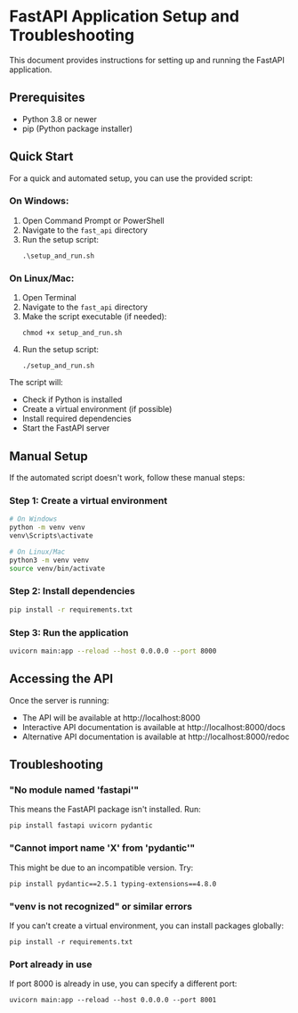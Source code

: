 # FastAPI Application Setup and Troubleshooting

This document provides instructions for setting up and running the FastAPI application.

## Prerequisites

- Python 3.8 or newer
- pip (Python package installer)

## Quick Start

For a quick and automated setup, you can use the provided script:

### On Windows:

1. Open Command Prompt or PowerShell
2. Navigate to the `fast_api` directory
3. Run the setup script:
   ```
   .\setup_and_run.sh
   ```
   
### On Linux/Mac:

1. Open Terminal
2. Navigate to the `fast_api` directory
3. Make the script executable (if needed):
   ```
   chmod +x setup_and_run.sh
   ```
4. Run the setup script:
   ```
   ./setup_and_run.sh
   ```

The script will:
- Check if Python is installed
- Create a virtual environment (if possible)
- Install required dependencies
- Start the FastAPI server

## Manual Setup

If the automated script doesn't work, follow these manual steps:

### Step 1: Create a virtual environment

```bash
# On Windows
python -m venv venv
venv\Scripts\activate

# On Linux/Mac
python3 -m venv venv
source venv/bin/activate
```

### Step 2: Install dependencies

```bash
pip install -r requirements.txt
```

### Step 3: Run the application

```bash
uvicorn main:app --reload --host 0.0.0.0 --port 8000
```

## Accessing the API

Once the server is running:
- The API will be available at http://localhost:8000
- Interactive API documentation is available at http://localhost:8000/docs
- Alternative API documentation is available at http://localhost:8000/redoc

## Troubleshooting

### "No module named 'fastapi'"
This means the FastAPI package isn't installed. Run:
```
pip install fastapi uvicorn pydantic
```

### "Cannot import name 'X' from 'pydantic'"
This might be due to an incompatible version. Try:
```
pip install pydantic==2.5.1 typing-extensions==4.8.0
```

### "venv is not recognized" or similar errors
If you can't create a virtual environment, you can install packages globally:
```
pip install -r requirements.txt
```

### Port already in use
If port 8000 is already in use, you can specify a different port:
```
uvicorn main:app --reload --host 0.0.0.0 --port 8001
```